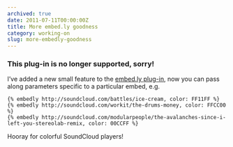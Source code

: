 ```yaml
---
archived: true
date: 2011-07-11T00:00:00Z
title: More embed.ly goodness
category: working-on
slug: more-embedly-goodness
---
```


### This plug-in is no longer supported, sorry!

I’ve added a new small feature to the [embed.ly plug-in][plug-in], now you can
pass along parameters specific to a particular embed, e.g.

<pre><code>{<!-- -->% embedly http://soundcloud.com/battles/ice-cream, color: FF11FF %}
{<!-- -->% embedly http://soundcloud.com/workit/the-drums-money, color: FFCC00 %}
{<!-- -->% embedly http://soundcloud.com/modularpeople/the-avalanches-since-i-left-you-stereolab-remix, color: 00CCFF %}</code></pre>

Hooray for colorful SoundCloud players!

[plug-in]: /working-on/embedly-and-jekyll
